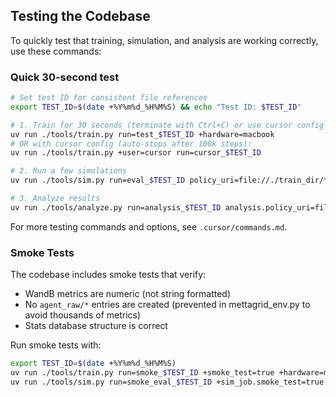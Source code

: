 ## Testing the Codebase

To quickly test that training, simulation, and analysis are working correctly, use these commands:

### Quick 30-second test

```bash
# Set test ID for consistent file references
export TEST_ID=$(date +%Y%m%d_%H%M%S) && echo "Test ID: $TEST_ID"

# 1. Train for 30 seconds (terminate with Ctrl+C) or use cursor config for auto-stop
uv run ./tools/train.py run=test_$TEST_ID +hardware=macbook
# OR with cursor config (auto-stops after 100k steps):
uv run ./tools/train.py +user=cursor run=cursor_$TEST_ID

# 2. Run a few simulations
uv run ./tools/sim.py run=eval_$TEST_ID policy_uri=file://./train_dir/test_$TEST_ID/checkpoints device=cpu sim=navigation

# 3. Analyze results
uv run ./tools/analyze.py run=analysis_$TEST_ID analysis.policy_uri=file://./train_dir/test_$TEST_ID/checkpoints analysis.eval_db_uri=./train_dir/eval_$TEST_ID/stats.db
```

For more testing commands and options, see `.cursor/commands.md`.

### Smoke Tests

The codebase includes smoke tests that verify:

- WandB metrics are numeric (not string formatted)
- No `agent_raw/*` entries are created (prevented in mettagrid_env.py to avoid thousands of metrics)
- Stats database structure is correct

Run smoke tests with:

```bash
export TEST_ID=$(date +%Y%m%d_%H%M%S)
uv run ./tools/train.py run=smoke_$TEST_ID +smoke_test=true +hardware=macbook
uv run ./tools/sim.py run=smoke_eval_$TEST_ID +sim_job.smoke_test=true policy_uri=file://./train_dir/smoke_$TEST_ID/checkpoints device=cpu
```
